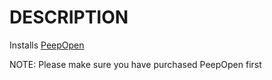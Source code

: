 DESCRIPTION
===========

Installs [PeepOpen](http://peepcode.com/products/peepopen)

NOTE: Please make sure you have purchased PeepOpen first

